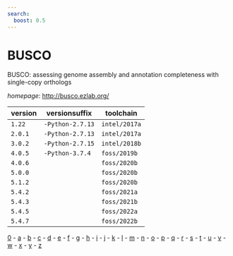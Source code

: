 ```yaml
---
search:
  boost: 0.5
---
```

# BUSCO

BUSCO: assessing genome assembly and annotation completeness with single-copy orthologs

*homepage*: <http://busco.ezlab.org/>

version | versionsuffix | toolchain
--------|---------------|----------
``1.22`` | ``-Python-2.7.13`` | ``intel/2017a``
``2.0.1`` | ``-Python-2.7.13`` | ``intel/2017a``
``3.0.2`` | ``-Python-2.7.15`` | ``intel/2018b``
``4.0.5`` | ``-Python-3.7.4`` | ``foss/2019b``
``4.0.6`` |  | ``foss/2020b``
``5.0.0`` |  | ``foss/2020b``
``5.1.2`` |  | ``foss/2020b``
``5.4.2`` |  | ``foss/2021a``
``5.4.3`` |  | ``foss/2021b``
``5.4.5`` |  | ``foss/2022a``
``5.4.7`` |  | ``foss/2022b``

[0](../0/index.md) - [a](../a/index.md) - [b](../b/index.md) - [c](../c/index.md) - [d](../d/index.md) - [e](../e/index.md) - [f](../f/index.md) - [g](../g/index.md) - [h](../h/index.md) - [i](../i/index.md) - [j](../j/index.md) - [k](../k/index.md) - [l](../l/index.md) - [m](../m/index.md) - [n](../n/index.md) - [o](../o/index.md) - [p](../p/index.md) - [q](../q/index.md) - [r](../r/index.md) - [s](../s/index.md) - [t](../t/index.md) - [u](../u/index.md) - [v](../v/index.md) - [w](../w/index.md) - [x](../x/index.md) - [y](../y/index.md) - [z](../z/index.md)

